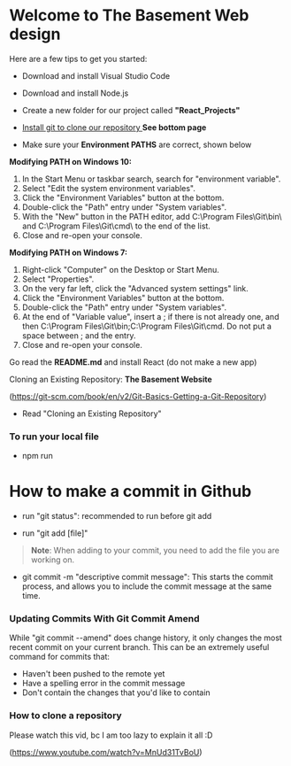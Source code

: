 # Welcome to The Basement Web design
Here are a few tips to get you started:

* Download and install Visual Studio Code

* Download and install Node.js

* Create a new folder for our project called **"React_Projects"**

* [Install git to clone our repository ](https://git-scm.com/)  **See bottom page**

* Make sure your **Environment PATHS** are correct, shown below

**Modifying PATH on Windows 10:**

1. In the Start Menu or taskbar search, search for "environment variable".
2. Select "Edit the system environment variables".
3. Click the "Environment Variables" button at the bottom.
4. Double-click the "Path" entry under "System variables".
5. With the "New" button in the PATH editor, add C:\Program Files\Git\bin\ and C:\Program  Files\Git\cmd\ to the end of the list.
6. Close and re-open your console.


**Modifying PATH on Windows 7:**

1. Right-click "Computer" on the Desktop or Start Menu.
2. Select "Properties".
3. On the very far left, click the "Advanced system settings" link.
4. Click the "Environment Variables" button at the bottom.
5. Double-click the "Path" entry under "System variables".
6. At the end of "Variable value", insert a ; if there is not already one, and then C:\Program Files\Git\bin\;C:\Program Files\Git\cmd\. Do not put a space between ; and the entry.
7. Close and re-open your console.

Go read the **README.md** and install React (do not make a new app)

Cloning an Existing Repository: **The Basement Website**

(https://git-scm.com/book/en/v2/Git-Basics-Getting-a-Git-Repository)

* Read "Cloning an Existing Repository"

### To run your local file

* npm run

# How to make a commit in Github

* run "git status": recommended to run before git add

* run "git add [file]"

> **Note**: When adding to your commit, you need to add the file you are working on.

* git commit -m "descriptive commit message": This starts the commit process, and allows you to include the commit message at the same time.

### Updating Commits With Git Commit Amend

While "git commit --amend" does change history, it only changes the most recent commit on your current branch. This can be an extremely useful command for commits that:

* Haven't been pushed to the remote yet
* Have a spelling error in the commit message
* Don't contain the changes that you'd like to contain

### How to clone a repository
Please watch this vid, bc I am too lazy to explain it all :D

(https://www.youtube.com/watch?v=MnUd31TvBoU)
